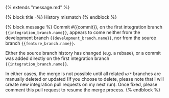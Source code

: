{% extends "message.md" %}

{% block title -%}
History mismatch
{% endblock %}

{% block message %}
Commit #{{commit}}, on the first integration branch
`{{integration_branch.name}}`, appears to come neither from
the development branch `{{development_branch.name}}`, nor from the
source branch `{{feature_branch.name}}`.

Either the source branch history has changed (e.g. a rebase),
or a commit was added directly on the first integration branch
`{{integration_branch.name}}`.

In either cases, the merge is not possible until all related `w/*`
branches are manually deleted or updated (If you choose to delete,
please note that I will create new integration pull requests on my
next run). Once fixed, please comment this pull request to resume
the merge process.
{% endblock %}
